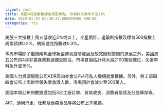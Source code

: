 ```yaml
---
layout: post
title: 美國4月就業數據成美股焦點　市場料失業率升至16%
date: 2020-05-04 05:39:27.000000000 +08:00
categories: rss
---
```


美股三大指數上周五低收近3%或以上，全星期計，道瓊斯指數及標普500指數上周累積跌0.2%，納斯達克指數跌0.3%。

本周市場除了繼續聚焦全球新型肺炎疫情發展及放寬限制措施的進展之外，美國周五公布的4月非農就業數據備受關注，市場普遍估計將大減2100萬個職位，失業率料急升至16%。

美國人力資源服務公司ADR周四亦會公布4月私人機構就業數據。另外，勞工部周四會公布上周新申領失業救濟人數，市場預計會減少至300萬人。

美國本周公布的數據還包括3月工廠訂單、貿易收支、消費者信貸及批發庫存等。

AIG、通用汽車、杜邦及泰森食品等將公布上季業績。
